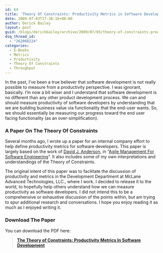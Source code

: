 ```yaml
---
id: 64
title: 'Theory Of Constraints: Productivity Metrics in Software Development'
date: 2009-07-03T17:38:16+00:00
author: Derick Bailey
layout: post
guid: /blogs/derickbailey/archive/2009/07/03/theory-of-constraints-productivity-metrics-in-software-development.aspx
dsq_thread_id:
  - "262068224"
categories:
  - E-Books
  - Metrics
  - Productivity
  - Theory Of Constraints
  - Throughput
---
```

In the past, I’ve been a true believer that software development is not really possible to measure from a productivity perspective. I was ignorant, basically. I’m now a bit wiser and I understand that software development is no different than any other product development process. We can and should measure productivity of software developers by understanding that we are building business value via functionality that the end-user wants. So, we should essentially be measuring our progress toward the end user facing functionality (as an over-simplification). 

### A Paper On The Theory Of Constraints

Several months ago, I wrote up a paper for an internal company effort to help define productivity metrics for software developers. This paper is largely based on the work of [David J. Anderson](http://agilemanagement.net/), in “[Agile Management For Software Engineering](http://www.amazon.com/Agile-Management-Software-Engineering-Constraints/dp/0131424602)”. It also includes some of my own interpretations and understandings of the Theory of Constraints. 

The original intent of this paper was to facilitate the discussion of productivity and metrics in the Development Department at McLane Advanced Technologies, LLC., where I work. I decided to release it to the world, to hopefully help others understand how we can measure productivity as software developers. I did not intend this to be a comprehensive or exhaustive discussion of the points within, but am trying to spur additional research and conversations. I hope you enjoy reading it as much as I enjoyed writing it.

### Download The Paper

You can download the PDF here: 

> [**The Theory of Constraints: Productivity Metrics In Software Development**](http://www.lostechies.com/media/p/22618.aspx)